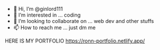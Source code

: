 - 👋 Hi, I’m @ginlord111
- 👀 I’m interested in ... coding
- 💞️ I’m looking to collaborate on ... web dev and other stuffs
- 📫 How to reach me ... just dm me

<!---
ginlord111/ginlord111 is a ✨ special ✨ repository because its `README.md` (this file) appears on your GitHub profile.
You can click the Preview link to take a look at your changes.
--->

HERE IS MY PORTFOLIO 
https://ronn-portfolio.netlify.app/
